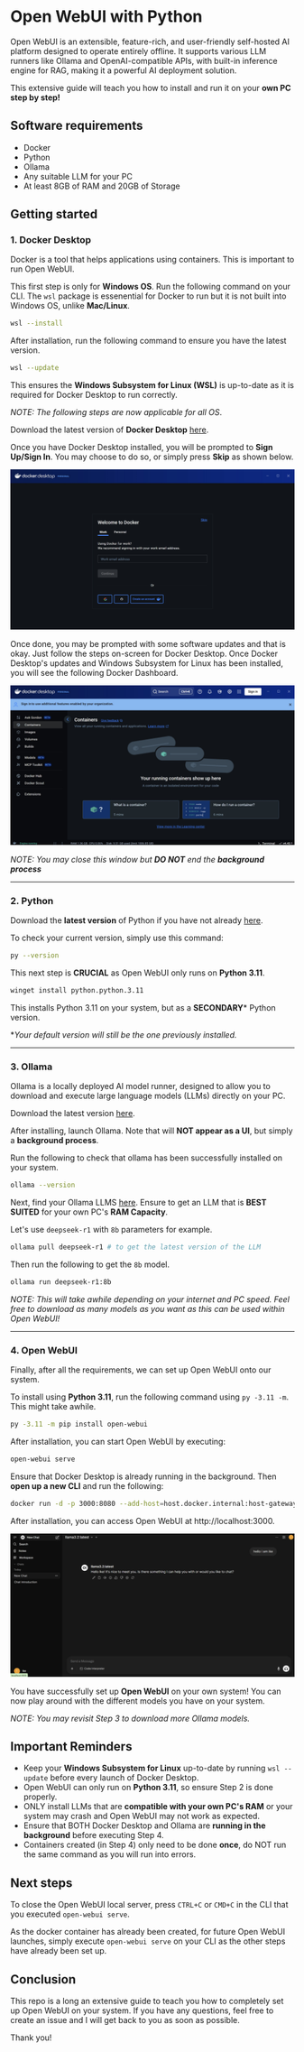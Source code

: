 # Open WebUI with Python

Open WebUI is an extensible, feature-rich, and user-friendly self-hosted AI platform designed to operate entirely offline. It supports various LLM runners like Ollama and OpenAI-compatible APIs, with built-in inference engine for RAG, making it a powerful AI deployment solution.

This extensive guide will teach you how to install and run it on your **own PC step by step!**

## Software requirements
- Docker
- Python
- Ollama
- Any suitable LLM for your PC
- At least 8GB of RAM and 20GB of Storage

## Getting started

### 1. Docker Desktop
Docker is a tool that helps applications using containers. This is important to run Open WebUI.

This first step is only for **Windows OS**. Run the following command on your CLI. The `wsl` package is essenential for Docker to run but it is not built into Windows OS, unlike **Mac/Linux**.
```bash
wsl --install
```

After installation, run the following command to ensure you have the latest version.
```bash
wsl --update
```

This ensures the **Windows Subsystem for Linux (WSL)** is up-to-date as it is required for Docker Desktop to run correctly.

*NOTE: The following steps are now applicable for all OS*.

Download the latest version of **Docker Desktop** [here](https://www.docker.com/products/docker-desktop/).

Once you have Docker Desktop installed, you will be prompted to **Sign Up/Sign In**. You may choose to do so, or simply press **Skip** as shown below.

![Docker UMS Screen](./media/docker/docker-ums.jpg)

Once done, you may be prompted with some software updates and that is okay. Just follow the steps on-screen for Docker Desktop. Once Docker Desktop's updates and Windows Subsystem for Linux has been installed, you will see the following Docker Dashboard.

![Docker Dashboard](./media/docker/docker-dashboard.jpg)

*NOTE: You may close this window but **DO NOT** end the **background process***
<hr/>

### 2. Python

Download the **latest version** of Python if you have not already [here](https://www.python.org/downloads/).

To check your current version, simply use this command:
```bash
py --version
```

This next step is **CRUCIAL** as Open WebUI only runs on **Python 3.11**.

```bash
winget install python.python.3.11
```

This installs Python 3.11 on your system, but as a **SECONDARY*** Python version. 

**Your default version will still be the one previously installed.*


<hr/>

### 3. Ollama

Ollama is a locally deployed AI model runner, designed to allow you to download and execute large language models (LLMs) directly on your PC.

Download the latest version [here](https://ollama.com/download).

After installing, launch Ollama. Note that will **NOT appear as a UI**, but simply a **background process**.

Run the following to check that ollama has been successfully installed on your system.
```bash
ollama --version
```

Next, find your Ollama LLMS [here](https://ollama.com/search). Ensure to get an LLM that is **BEST SUITED** for your own PC's **RAM Capacity**.

Let's use `deepseek-r1` with `8b` parameters for example.

```bash
ollama pull deepseek-r1 # to get the latest version of the LLM
```
Then run the following to get the `8b` model.
```bash
ollama run deepseek-r1:8b
```

*NOTE: This will take awhile depending on your internet and PC speed. Feel free to download as many models as you want as this can be used within Open WebUI!*

<hr/>

### 4. Open WebUI

Finally, after all the requirements, we can set up Open WebUI onto our system.

To install using **Python 3.11**, run the following command using `py -3.11 -m`. This might take awhile.
```bash
py -3.11 -m pip install open-webui
```

After installation, you can start Open WebUI by executing:
```bash
open-webui serve
```

Ensure that Docker Desktop is already running in the background. Then **open up a new CLI** and run the following:
```bash
docker run -d -p 3000:8080 --add-host=host.docker.internal:host-gateway -v open-webui:/app/backend/data --name open-webui --restart always ghcr.io/open-webui/open-webui:main
```

After installation, you can access Open WebUI at http://localhost:3000.

![Open WebUI locally](./media/final.png)

You have successfully set up **Open WebUI** on your own system! You can now play around with the different models you have on your system.

*NOTE: You may revisit Step 3 to download more Ollama models.*


## Important Reminders

- Keep your **Windows Subsystem for Linux** up-to-date by running `wsl --update` before every launch of Docker Desktop.
- Open WebUI can only run on **Python 3.11**, so ensure Step 2 is done properly.
- ONLY install LLMs that are **compatible with your own PC's RAM** or your system may crash and Open WebUI may not work as expected.
- Ensure that BOTH Docker Desktop and Ollama are **running in the background** before executing Step 4.
- Containers created (in Step 4) only need to be done **once**, do NOT run the same command as you will run into errors.

## Next steps

To close the Open WebUI local server, press `CTRL+C` or `CMD+C` in the CLI that you executed `open-webui serve`.

As the docker container has already been created, for future Open WebUI launches, simply execute `open-webui serve` on your CLI as the other steps have already been set up.


## Conclusion

This repo is a long an extensive guide to teach you how to completely set up Open WebUI on your system. If you have any questions, feel free to create an issue and I will get back to you as soon as possible.

Thank you!

